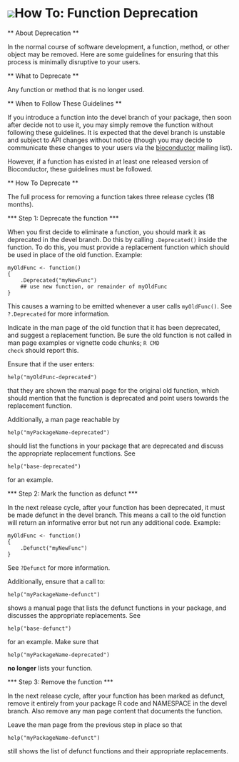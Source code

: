 ![](/images/icons/magnifier.gif)How To: Function Deprecation
==================================================

** About Deprecation **

In the normal course of software development, a function, method, or 
other object may be removed. Here are some guidelines for ensuring
that this process is minimally disruptive to your users.

** What to Deprecate **

Any function or method that is no longer used.

** When to Follow These Guidelines **

If you introduce a function into the devel branch of your package, 
then soon after decide not to use it, you may simply remove the function
without following these guidelines. It is expected that the devel
branch is unstable and subject to API changes without notice (though
you may decide to communicate these changes to your users via the
[bioconductor](/help/mailing-list) mailing list).

However, if a function has existed in at least one released version
of Bioconductor, these guidelines must be followed.

** How To Deprecate **

The full process for removing a function takes three release cycles
(18 months).

*** Step 1: Deprecate the function ***

When you first decide to eliminate a function, you should mark it as
deprecated in the devel branch. Do this by calling <code>.Deprecated()</code>
inside the function. To do this, you must provide a replacement function 
which should be used in place of the old function. Example:

    myOldFunc <- function()
    {
        .Deprecated("myNewFunc")
        ## use new function, or remainder of myOldFunc
    }

This causes a warning to be emitted whenever a user calls 
<code>myOldFunc()</code>. See <code>?.Deprecated</code> for more information.

Indicate in the man page of the old function that it has been deprecated, and
suggest a replacement function. Be sure the old function is not called in 
man page examples or vignette code chunks; <code>R CMD check</code> should
report this.


Ensure that if the user enters:

    help("myOldFunc-deprecated")
    
that they are shown the manual page for the original old function,
which should mention that the function is deprecated and point users towards
the replacement function.

Additionally, a man page reachable by

    help("myPackageName-deprecated")
    
should list the functions in your package that are deprecated and
discuss the appropriate replacement functions. See 

    help("base-deprecated")
    
for an example.

*** Step 2: Mark the function as defunct ***

In the next release cycle, after your function has been deprecated,
it must be made defunct in the devel branch.
This means a call to the old function will
return an informative error but not run any additional code. Example:

    myOldFunc <- function()
    {
        .Defunct("myNewFunc")
    }

See <code>?Defunct</code> for more information.

Additionally, ensure that a call to:

    help("myPackageName-defunct")
    
shows a manual page that lists the defunct functions in your package, 
and discusses the appropriate replacements. See

    help("base-defunct")
    
for an example. Make sure that 

    help("myPackageName-deprecated")
    
<b>no longer</b> lists your function.

*** Step 3: Remove the function ***

In the next release cycle, after your function has been marked as defunct,
remove it entirely from your package R code and NAMESPACE in the devel
branch. Also remove any man page content that documents the function.

Leave the man page from the previous step in place so that 

    help("myPackageName-defunct")
    
still shows the list of defunct functions and their appropriate replacements.

